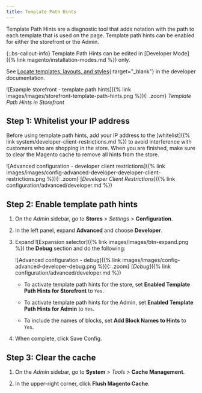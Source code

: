 ```yaml
---
title: Template Path Hints
---
```


Template Path Hints are a diagnostic tool that adds notation with the path to each template that is used on the page. Template path hints can be enabled for either the storefront or the Admin.

{:.bs-callout-info}
Template Path Hints can be edited in [Developer Mode]({% link magento/installation-modes.md %}) only.

See [Locate templates, layouts, and styles][1]{:target="_blank"} in the developer documentation.

![Example storefront - template path hints]({% link images/images/storefront-template-path-hints.png %}){: .zoom}
_Template Path Hints in Storefront_

## Step 1: Whitelist your IP address

Before using template path hints, add your IP address to the [whitelist]({% link system/developer-client-restrictions.md %}) to avoid interference with customers who are shopping in the store. When you are finished, make sure to clear the Magento cache to remove all hints from the store.

![Advanced configuration - developer client restrictions]({% link images/images/config-advanced-developer-developer-client-restrictions.png %}){: .zoom}
[_Developer Client Restrictions_]({% link configuration/advanced/developer.md %})

## Step 2: Enable template path hints

1. On the _Admin_ sidebar, go to **Stores** > _Settings_ > **Configuration**.

1. In the left panel, expand **Advanced** and choose **Developer**.

1. Expand ![Expansion selector]({% link images/images/btn-expand.png %}) the **Debug** section and do the following:

    ![Advanced configuration - debug]({% link images/images/config-advanced-developer-debug.png %}){: .zoom}
    [_Debug_]({% link configuration/advanced/developer.md %})

    - To activate template path hints for the store, set **Enabled Template Path Hints for Storefront** to `Yes`.

    - To activate template path hints for the Admin, set **Enabled Template Path Hints for Admin** to `Yes`.

    - To include the names of blocks, set **Add Block Names to Hints** to `Yes`.

1. When complete, click <span class="btn">Save Config</span>.

## Step 3: Clear the cache

1. On the _Admin_ sidebar, go to **System** > _Tools_ > **Cache Management**.

1. In the upper-right corner, click **Flush Magento Cache**.

[1]: http://devdocs.magento.com/guides/v2.3/frontend-dev-guide/themes/debug-theme.html
